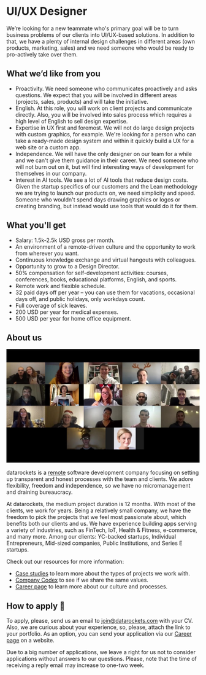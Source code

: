 # UI/UX Designer

We’re looking for a new teammate who's primary goal will be to turn business problems of our clients into UI/UX-based solutions. In addition to that, we have a plenty of internal design challenges in different areas (own products, marketing, sales) and we need someone who would be ready to pro-actively take over them.


## What we’d like from you
- Proactivity. We need someone who communicates proactively and asks questions. We expect that you will be involved in different areas (projects, sales, products) and will take the initiative.
- English. At this role, you will work on client projects and communicate directly. Also, you will be involved into sales process which requires a high level of English to sell design expertise.
- Expertise in UX first and foremost. We will not do large design projects with custom graphics, for example. We're looking for a person who can take a ready-made design system and within it quickly build a UX for a web site or a custom app.
- Independence. We will have the only designer on our team for a while and we can't give them guidance in their career. We need someone who will not burn out on it, but will find interesting ways of development for themselves in our company.
- Interest in AI tools. We see a lot of AI tools that reduce design costs. Given the startup specifics of our customers and the Lean methodology we are trying to launch our products on, we need simplicity and speed. Someone who wouldn't spend days drawing graphics or logos or creating branding, but instead would use tools that would do it for them.


## What you'll get
- Salary: 1.5k-2.5k USD gross per month.
- An environment of a remote-driven culture and the opportunity to work from wherever you want.
- Continuous knowledge exchange and virtual hangouts with colleagues.
- Opportunity to grow to a Design Director.
- 50% compensation for self-development activities: courses, conferences, books, educational platforms, English, and sports.
- Remote work and flexible schedule.
- 32 paid days off per year – you can use them for vacations, occasional days off, and public holidays, only workdays count.
- Full coverage of sick leaves.
- 200 USD per year for medical expenses.
- 500 USD per year for home office equipment.
  

## About us

[![datarockets team](https://github.com/datarockets/career/blob/master/images/photo%20from%20New%20Year%20party.3.jpg)](https://www.instagram.com/datarockets/)


datarockets is a [remote](https://github.com/datarockets/career#remote) software development company focusing on setting up transparent and honest processes with the team and clients. We adore flexibility, freedom and independence, so we have no micromanagement and draining bureaucracy. 

At datarockets, the medium project duration is 12 months. With most of the clients, we work for years. Being a relatively small company, we have the freedom to pick the projects that we feel most passionate about, which benefits both our clients and us. We have experience building apps serving a variety of industries, such as FinTech, IoT, Health & Fitness, e-commerce, and many more. Among our clients: YC-backed startups, Individual Entrepreneurs, Mid-sized companies, Public Institutions, and Series E startups.

Check out our resources for more information:

- [Case studies](https://datarockets.com/case-studies/) to learn more about the types of projects we work with.
- [Company Codex](https://datarockets.com/blog/company/datarockets-codex-core-values/) to see if we share the same values.
- [Career page](https://datarockets.com/career/) to learn more about our culture and processes.


## How to apply 💌

To apply, please, send us an email to [join@datarockets.com](mailto:join@datarockets.com) with your CV. Also, we are curious about your experience, so, please, attach the link to your portfolio.
As an option, you can send your application via our [Career page](https://datarockets.com/career/) on a website. 


Due to a big number of applications, we leave a right for us not to consider applications without answers to our questions. Please, note that the time of receiving a reply email may increase to one-two week.
